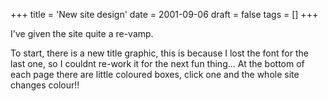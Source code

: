 +++
title = 'New site design'
date = 2001-09-06
draft = false
tags = []
+++

I've given the site quite a re-vamp.

To start, there is a new title graphic, 
this is because I lost the font for the last one, 
so I couldnt re-work it for the next fun thing... 
At the bottom of each page there are little coloured boxes, 
click one and the whole site changes colour!!

